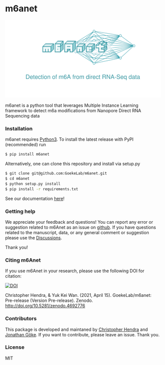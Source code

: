 # m6anet
![alt text](https://github.com/GoekeLab/m6anet/blob/master/figures/m6anet_logo.png "m6anet")

m6anet is a python tool that leverages Multiple Instance Learning framework to detect m6a modifications from Nanopore Direct RNA Sequencing data

### Installation

m6anet requires [Python3](https://www.python.org). To install the latest release with PyPI (recommended) run

```sh
$ pip install m6anet
```

Alternatively, one can clone this repository and install via setup.py

```sh
$ git clone git@github.com:GoekeLab/m6anet.git
$ cd m6anet
$ python setup.py install
$ pip install -r requirements.txt 
```

See our documentation [here](https://m6anet.readthedocs.io/)!

### Getting help
We appreciate your feedback and questions! You can report any error or suggestion related to m6Anet as an issue on [github](https://github.com/GoekeLab/m6anet/issues). If you have questions related to the manuscript, data, or any general comment or suggestion please use the [Discussions](https://github.com/GoekeLab/m6anet/discussions).

Thank you!
### Citing m6Anet 

If you use m6Anet in your research, please use the following DOI for citation:

[![DOI](https://zenodo.org/badge/281866292.svg)](https://zenodo.org/badge/latestdoi/281866292)

Christopher Hendra, & Yuk Kei Wan. (2021, April 15). GoekeLab/m6anet: Pre-release (Version Pre-release). Zenodo. http://doi.org/10.5281/zenodo.4692776

### Contributors

This package is developed and maintaned by [Christopher Hendra](https://github.com/chrishendra93) and [Jonathan Göke](https://github.com/jonathangoeke). If you want to contribute, please leave an issue. Thank you.

### License
MIT

